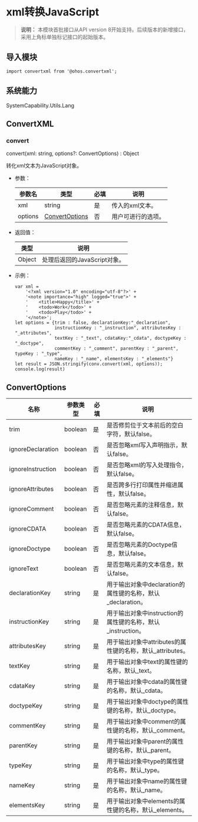 # xml转换JavaScript

> **说明：**
> 本模块首批接口从API version 8开始支持。后续版本的新增接口，采用上角标单独标记接口的起始版本。


## 导入模块

```
import convertxml from '@ohos.convertxml';
```

## 系统能力

SystemCapability.Utils.Lang

## ConvertXML


### convert

convert(xml: string, options?: ConvertOptions) : Object

转化xml文本为JavaScript对象。


- 参数：

  | 参数名  | 类型                              | 必填 | 说明               |
  | ------- | --------------------------------- | ---- | ------------------ |
  | xml     | string                            | 是   | 传入的xml文本。    |
  | options | [ConvertOptions](#convertoptions) | 否   | 用户可进行的选项。 |

- 返回值：

  | 类型   | 说明                         |
  | ------ | ---------------------------- |
  | Object | 处理后返回的JavaScript对象。 |

- 示例：

  ```
  var xml =
      '<?xml version="1.0" encoding="utf-8"?>' +
      '<note importance="high" logged="true">' +
      '    <title>Happy</title>' +
      '    <todo>Work</todo>' +
      '    <todo>Play</todo>' +
      '</note>';
  let options = {trim : false, declarationKey:"_declaration",
                 instructionKey : "_instruction", attributesKey : "_attributes",
                 textKey : "_text", cdataKey:"_cdata", doctypeKey : "_doctype",
                 commentKey : "_comment", parentKey : "_parent", typeKey : "_type",
                 nameKey : "_name", elementsKey : "_elements"}
  let result = JSON.stringify(conv.convert(xml, options));
  console.log(result)
  ```


## ConvertOptions

| 名称              | 参数类型 | 必填 | 说明                                                        |
| ----------------- | -------- | ---- | ----------------------------------------------------------- |
| trim              | boolean  | 是   | 是否修剪位于文本前后的空白字符，默认false。                 |
| ignoreDeclaration | boolean  | 否   | 是否忽略xml写入声明指示，默认false。                        |
| ignoreInstruction | boolean  | 否   | 是否忽略xml的写入处理指令，默认false。                      |
| ignoreAttributes  | boolean  | 否   | 是否跨多行打印属性并缩进属性，默认false。                   |
| ignoreComment     | boolean  | 否   | 是否忽略元素的注释信息，默认false。                         |
| ignoreCDATA       | boolean  | 否   | 是否忽略元素的CDATA信息，默认false。                        |
| ignoreDoctype     | boolean  | 否   | 是否忽略元素的Doctype信息，默认false。                      |
| ignoreText        | boolean  | 否   | 是否忽略元素的文本信息，默认false。                         |
| declarationKey    | string   | 是   | 用于输出对象中declaration的属性键的名称，默认_declaration。 |
| instructionKey    | string   | 是   | 用于输出对象中instruction的属性键的名称，默认_instruction。 |
| attributesKey     | string   | 是   | 用于输出对象中attributes的属性键的名称，默认_attributes。   |
| textKey           | string   | 是   | 用于输出对象中text的属性键的名称，默认_text。               |
| cdataKey          | string   | 是   | 用于输出对象中cdata的属性键的名称，默认_cdata。             |
| doctypeKey        | string   | 是   | 用于输出对象中doctype的属性键的名称，默认_doctype。         |
| commentKey        | string   | 是   | 用于输出对象中comment的属性键的名称，默认_comment。         |
| parentKey         | string   | 是   | 用于输出对象中parent的属性键的名称，默认_parent。           |
| typeKey           | string   | 是   | 用于输出对象中type的属性键的名称，默认_type。               |
| nameKey           | string   | 是   | 用于输出对象中name的属性键的名称，默认_name。               |
| elementsKey       | string   | 是   | 用于输出对象中elements的属性键的名称，默认_elements。       |